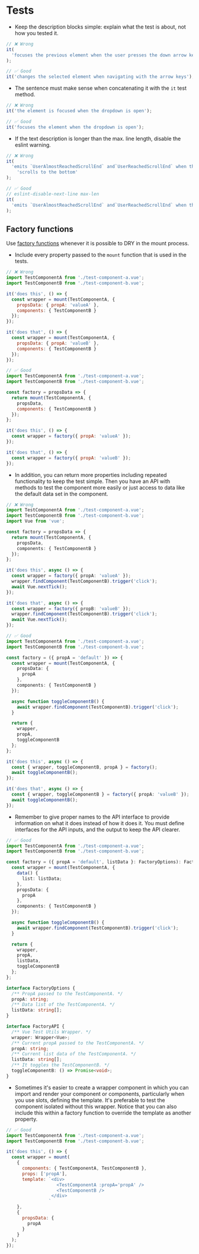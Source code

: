 # Tests

- Keep the description blocks simple: explain what the test is about, not how you tested it.

```js
// ❌ Wrong
it(
  'focuses the previous element when the user presses the down arrow key, the next element when the user presses the up arrow key and loops, the first element when the user is in the last element and presses the down arrow key, and the last element when the user is in the first element and presses the up arrow key '
);

// ✅ Good
it('changes the selected element when navigating with the arrow keys');
```

- The sentence must make sense when concatenating it with the `it` test method.

```js
// ❌ Wrong
it('the element is focused when the dropdown is open');

// ✅ Good
it('focuses the element when the dropdown is open');
```

- If the text description is longer than the max. line length, disable the eslint warning.

```js
// ❌ Wrong
it(
  'emits `UserAlmostReachedScrollEnd` and`UserReachedScrollEnd` when the user ' +
    'scrolls to the bottom'
);

// ✅ Good
// eslint-disable-next-line max-len
it(
  'emits `UserAlmostReachedScrollEnd` and`UserReachedScrollEnd` when the user scrolls to the bottom'
);
```

## Factory functions

Use [factory functions](https://lmiller1990.github.io/vue-testing-handbook/components-with-props.html#refactor-with-a-factory-function) whenever it is possible to DRY in the mount process.

- Include every property passed to the `mount` function that is used in the tests.

```js
// ❌ Wrong
import TestComponentA from './test-component-a.vue';
import TestComponentB from './test-component-b.vue';

it('does this', () => {
  const wrapper = mount(TestComponentA, {
    propsData: { propA: 'valueA' },
    components: { TestComponentB }
  });
});

it('does that', () => {
  const wrapper = mount(TestComponentA, {
    propsData: { propA: 'valueB' },
    components: { TestComponentB }
  });
});

// ✅ Good
import TestComponentA from './test-component-a.vue';
import TestComponentB from './test-component-b.vue';

const factory = propsData => {
  return mount(TestComponentA, {
    propsData,
    components: { TestComponentB }
  });
};

it('does this', () => {
  const wrapper = factory({ propA: 'valueA' });
});

it('does that', () => {
  const wrapper = factory({ propA: 'valueB' });
});
```

- In addition, you can return more properties including repeated functionality to keep the test simple.
  Then you have an API with methods to test the component more easily or just access to data like the default data set in the component.

```ts
// ❌ Wrong
import TestComponentA from './test-component-a.vue';
import TestComponentB from './test-component-b.vue';
import Vue from 'vue';

const factory = propsData => {
  return mount(TestComponentA, {
    propsData,
    components: { TestComponentB }
  });
};

it('does this', async () => {
  const wrapper = factory({ propA: 'valueA' });
  wrapper.findComponent(TestComponentB).trigger('click');
  await Vue.nextTick();
});

it('does that', async () => {
  const wrapper = factory({ propB: 'valueB' });
  wrapper.findComponent(TestComponentB).trigger('click');
  await Vue.nextTick();
});

// ✅ Good
import TestComponentA from './test-component-a.vue';
import TestComponentB from './test-component-b.vue';

const factory = ({ propA = 'default' }) => {
  const wrapper = mount(TestComponentA, {
    propsData: {
      propA
    },
    components: { TestComponentB }
  });

  async function toggleComponentB() {
    await wrapper.findComponent(TestComponentB).trigger('click');
  }

  return {
    wrapper,
    propA,
    toggleComponentB
  };
};

it('does this', async () => {
  const { wrapper, toggleComponentB, propA } = factory();
  await toggleComponentB();
});

it('does that', async () => {
  const { wrapper, toggleComponentB } = factory({ propA: 'valueB' });
  await toggleComponentB();
});
```

- Remember to give proper names to the API interface to provide information on what it does instead of how it does it. You must define interfaces for the API inputs, and the output to keep the API clearer.

```ts
// ✅ Good
import TestComponentA from './test-component-a.vue';
import TestComponentB from './test-component-b.vue';

const factory = ({ propA = 'default', listData }: FactoryOptions): FactoryAPI => {
  const wrapper = mount(TestComponentA, {
    data() {
      list: listData;
    },
    propsData: {
      propA
    },
    components: { TestComponentB }
  });

  async function toggleComponentB() {
    await wrapper.findComponent(TestComponentB).trigger('click');
  }

  return {
    wrapper,
    propA,
    listData,
    toggleComponentB
  };
};

interface FactoryOptions {
  /** PropA passed to the TestComponentA. */
  propA: string;
  /** Data list of the TestComponentA. */
  listData: string[];
}

interface FactoryAPI {
  /** Vue Test Utils Wrapper. */
  wrapper: Wrapper<Vue>;
  /** Current propA passed to the TestComponentA. */
  propA: string;
  /** Current list data of the TestComponentA. */
  listData: string[];
  /** It toggles the TestComponentB. */
  toggleComponentB: () => Promise<void>;
}
```

- Sometimes it's easier to create a wrapper component in which you can import and render your component or components, particularly when you use slots, defining the template. It's preferable to test the component isolated without this wrapper. Notice that you can also include this within a factory function to override the template as another property.

```js
// ✅ Good
import TestComponentA from './test-component-a.vue';
import TestComponentB from './test-component-b.vue';

it('does this', () => {
  const wrapper = mount(
    {
      components: { TestComponentA, TestComponentB },
      props: ['propA'],
      template: `<div>
                   <TestComponentA :propA='propA' />
                   <TestComponentB />
                 </div>
                `
    },
    {
      propsData: {
        propA
      }
    }
  );
});
```
